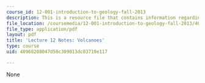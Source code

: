 ```yaml
---
course_id: 12-001-introduction-to-geology-fall-2013
description: This is a resource file that contains information regarding volcanoes.
file_location: /coursemedia/12-001-introduction-to-geology-fall-2013/40968288047d50c309013dc03719e117_MIT12_001F13_Lec12Notes.pdf
file_type: application/pdf
layout: pdf
title: 'Lecture 12 Notes: Volcanoes'
type: course
uid: 40968288047d50c309013dc03719e117

---
```

None
